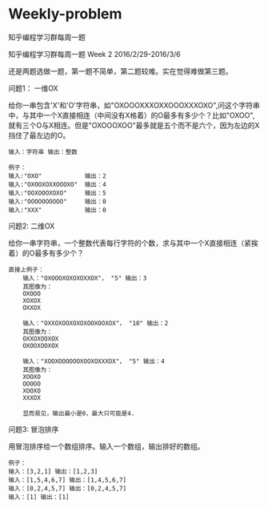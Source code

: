 # Weekly-problem
知乎编程学习群每周一题

知乎编程学习群每周一题 Week 2 2016/2/29-2016/3/6

还是两题选做一题，第一题不简单，第二题较难。实在觉得难做第三题。

问题1： 一维OX

给你一串包含'X'和'O'字符串，如"OXOOOXXXOXXOOOXXXOXO",问这个字符串中，与其中一个X直接相连（中间没有X格着）的O最多有多少个？比如"OXOO",就有三个O与X相连。但是"OXOOOXOO"最多就是五个而不是六个，因为左边的X挡住了最左边的O。

	输入：字符串 输出：整数
	
	例子：
	输入:"OXO"			输出：2
	输入:"OXOOXOXXOOOXO"	输出：4
	输入:"OOXOOOXOXO"		输出：5
	输入:"OOOOOOOOOO"	 	输出：0
	输入:"XXX"			输出：0


问题2: 二维OX

给你一串字符串，一个整数代表每行字符的个数，求与其中一个X直接相连（紧挨着）的O最多有多少个？

	直接上例子：
		输入："OXOOOXOXOXOXXOX"， "5" 输出：3
		其图像为：
		OXOOO
		XOXOX
		OXXOX
		
		输入："OXXOXOOXOXOXOOXOOXOX"， "10" 输出：2
		其图像为：
		OXXOXOOXOX
		OXOOXOOXOX
		
		输入："XOOXOOOOOOXOOXOXXXOX"， "5" 输出：4
		其图像为：
		XOOXO
		OOOOO
		XOOXO
		XXXOX
	
		显而易见，输出最小是0，最大只可能是4.
	
	
问题3: 冒泡排序

用冒泡排序给一个数组排序。输入一个数组，输出排好的数组。
	
	例子：
	输入：[3,2,1] 输出：[1,2,3]
	输入：[1,5,4,6,7] 输出：[1,4,5,6,7]
	输入：[0,2,4,5,7] 输出：[0,2,4,5,7]
	输入：[1] 输出：[1]
	
